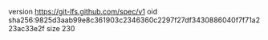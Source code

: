 version https://git-lfs.github.com/spec/v1
oid sha256:9825d3aab99e8c361903c2346360c2297f27df3430886040f7f71a223ac33e2f
size 230

